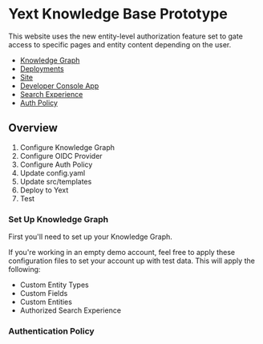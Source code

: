 # Yext Knowledge Base Prototype
This website uses the new entity-level authorization feature set to gate access to specific pages and entity content depending on the user.

- [Knowledge Graph](https://www.yext.com/s/4066668/entities2?b=4066668)
- [Deployments](https://www.yext.com/s/4066668/yextsites/136813/branch/99212/deploys/recent)
- [Site](https://yext-poc-knowledge-base.pgsdemo.com/)
- [Developer Console App](https://www.yext.com/s/4066668/developerconsole/apps/1085612/apiCredentials)
- [Search Experience](https://www.yext.com/s/4066668/search/experiences/configuration/knowledge-base/details)
- [Auth Policy](https://www.yext.com/adminconsole/resources?sourceAccountId=4066668&organizeByResourceType=true#pages/authentication-policy/knowledge-base-with-token.json)


## Overview


1. Configure Knowledge Graph
2. Configure OIDC Provider
3. Configure Auth Policy
4. Update config.yaml
5. Update src/templates
6. Deploy to Yext
7. Test

### Set Up Knowledge Graph
First you'll need to set up your Knowledge Graph.

If you're working in an empty demo account, feel free to apply these configuration files to set your account up with test data. This will apply the following:
- Custom Entity Types
- Custom Fields
- Custom Entities
- Authorized Search Experience


### Authentication Policy
